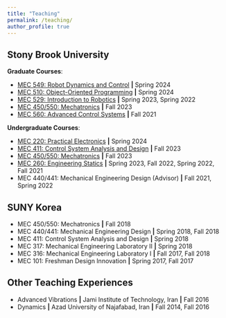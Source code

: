 ```yaml
---
title: "Teaching"
permalink: /teaching/
author_profile: true
---
```


## Stony Brook University
**Graduate Courses**:
* [MEC 549: Robot Dynamics and Control](/teaching/MEC549) **\|** Spring 2024
* [MEC 510: Object-Oriented Programming](/teaching/MEC510) **\|** Spring 2024
* [MEC 529: Introduction to Robotics](/teaching/MEC529) **\|** Spring 2023, Spring 2022
* [MEC 450/550: Mechatronics](/teaching/MEC450_550) **\|** Fall 2023
* [MEC 560: Advanced Control Systems](https://aminfakhari.github.io/_pages/teaching/MEC560/MEC560_Syllabus_Fall2021.pdf) **\|** Fall 2021

**Undergraduate Courses**:
* [MEC 220: Practical Electronics](/teaching/MEC220) **\|** Spring 2024
* [MEC 411: Control System Analysis and Design](/teaching/MEC411) **\|** Fall 2023
* [MEC 450/550: Mechatronics](/teaching/MEC450_550) **\|** Fall 2023
* [MEC 260: Engineering Statics](/teaching/MEC260) **\|** Spring 2023, Fall 2022, Spring 2022, Fall 2021
* MEC 440/441: Mechanical Engineering Design (Advisor) **\|** Fall 2021, Spring 2022

## SUNY Korea
* MEC 450/550: Mechatronics **\|** Fall 2018
* MEC 440/441: Mechanical Engineering Design **\|** Spring 2018, Fall 2018
* MEC 411: Control System Analysis and Design **\|** Spring 2018
* MEC 317: Mechanical Engineering Laboratory II **\|** Spring 2018
* MEC 316: Mechanical Engineering Laboratory I **\|** Fall 2017, Fall 2018
* MEC 101: Freshman Design Innovation **\|** Spring 2017, Fall 2017

## Other Teaching Experiences
* Advanced Vibrations **\|** Jami Institute of Technology, Iran **\|** Fall 2016
* Dynamics **\|** Azad University of Najafabad, Iran **\|** Fall 2014, Fall 2016

<!---
&nbsp; • &nbsp; Advanced Vibrations **\|** Jami Institute of Technology, Iran **\|** Fall 2016 \
&nbsp; • &nbsp; Dynamics **\|** Azad University of Najafabad, Iran **\|** Fall 2014, Fall 2016
-->

